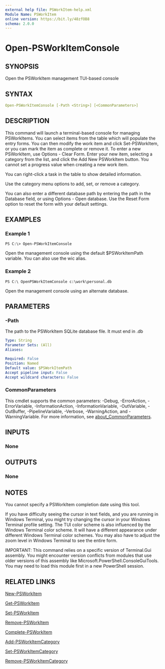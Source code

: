 ```yaml
---
external help file: PSWorkItem-help.xml
Module Name: PSWorkItem
online version: https://bit.ly/48zfOB8
schema: 2.0.0
---
```


# Open-PSWorkItemConsole

## SYNOPSIS

Open the PSWorkItem management TUI-based console

## SYNTAX

```yaml
Open-PSWorkItemConsole [-Path <String>] [<CommonParameters>]
```

## DESCRIPTION

This command will launch a terminal-based console for managing PSWorkItems. You can select items from the table which will populate the entry forms. You can then modify the work item and click Set-PSWorkItem, or you can mark the item as complete or remove it. To enter a new PSWorkItem, use Options - Clear Form. Enter your new item, selecting a category from the list, and click the Add New PSWorkItem button. You cannot set a progress value when creating a new work item.

You can right-click a task in the table to show detailed information.

Use the category menu options to add, set, or remove a category.

You can also enter a different database path by entering the path in the Database field, or using Options - Open database. Use the Reset Form option to reset the form with your default settings.

## EXAMPLES

### Example 1

```shell
PS C:\> Open-PSWorkItemConsole
```

Open the management console using the default $PSWorkItemPath variable. You can also use the wic alias.

### Example 2

```shell
PS C:\ OpenPSWorkItemConsole c:\work\personal.db
```

Open the management console using an alternate database.

## PARAMETERS

### -Path

The path to the PSWorkItem SQLite database file. It must end in .db

```yaml
Type: String
Parameter Sets: (All)
Aliases:

Required: False
Position: Named
Default value: $PSWorkItemPath
Accept pipeline input: False
Accept wildcard characters: False
```

### CommonParameters

This cmdlet supports the common parameters: -Debug, -ErrorAction, -ErrorVariable, -InformationAction, -InformationVariable, -OutVariable, -OutBuffer, -PipelineVariable, -Verbose, -WarningAction, and -WarningVariable. For more information, see [about_CommonParameters](http://go.microsoft.com/fwlink/?LinkID=113216).

## INPUTS

### None

## OUTPUTS

### None

## NOTES

You cannot specify a PSWorkItem completion date using this tool.

If you have difficulty seeing the cursor in text fields, and you are running in Windows Terminal, you might try changing the cursor in your Windows Terminal profile setting. The TUI color scheme is also influenced by the Windows Terminal color scheme. It will have a different appearance under different Windows Terminal color schemes. You may also have to adjust the zoom level in Windows Terminal to see the entire form.

IMPORTANT: This command relies on a specific version of Terminal.Gui assembly. You might encounter version conflicts from modules that use older versions of this assembly like Microsoft.PowerShell.ConsoleGuiTools. You may need to load this module first in a new PowerShell session.

## RELATED LINKS

[New-PSWorkItem](New-PSWorkItem.md)

[Get-PSWorkItem](Get-PSWorkItem.md)

[Set-PSWorkItem](Set-PSWorkItem.md)

[Remove-PSWorkItem](Remove-PSWorkItem.md)

[Complete-PSWorkItem](Complete-PSWorkItem.md)

[Add-PSWorkItemCategory](Add-PSWorkItemCategory.md)

[Set-PSWorkItemCategory](Set-PSWorkItemCategory.md)

[Remove-PSWorkItemCategory](Remove-PSWorkItemCategory.md)

